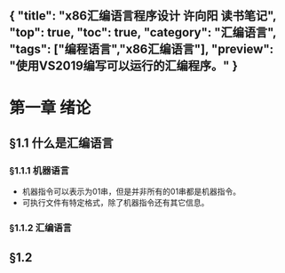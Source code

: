 {
"title": "x86汇编语言程序设计 许向阳 读书笔记",
"top": true,
"toc": true,
"category": "汇编语言",
"tags": ["编程语言","x86汇编语言"],
"preview": "使用VS2019编写可以运行的汇编程序。"
}
---

# 第一章 绪论
## §1.1 什么是汇编语言
### §1.1.1 机器语言
- 机器指令可以表示为01串，但是并非所有的01串都是机器指令。
- 可执行文件有特定格式，除了机器指令还有其它信息。
### §1.1.2 汇编语言

## §1.2